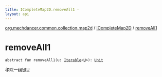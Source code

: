 ```yaml
---
title: ICompleteMap2D.removeAll1 - 
layout: api
---
```


<div class='api-docs-breadcrumbs'><a href="../index.html">org.mechdancer.common.collection.map2d</a> / <a href="index.html">ICompleteMap2D</a> / <a href="./remove-all1.html">removeAll1</a></div>

# removeAll1

<div class="signature"><code><span class="keyword">abstract</span> <span class="keyword">fun </span><span class="identifier">removeAll1</span><span class="symbol">(</span><span class="parameterName" id="org.mechdancer.common.collection.map2d.ICompleteMap2D$removeAll1(kotlin.collections.Iterable((org.mechdancer.common.collection.map2d.ICompleteMap2D.U)))/u">u</span><span class="symbol">:</span>&nbsp;<a href="https://kotlinlang.org/api/latest/jvm/stdlib/kotlin.collections/-iterable/index.html"><span class="identifier">Iterable</span></a><span class="symbol">&lt;</span><a href="index.html#U"><span class="identifier">U</span></a><span class="symbol">&gt;</span><span class="symbol">)</span><span class="symbol">: </span><a href="https://kotlinlang.org/api/latest/jvm/stdlib/kotlin/-unit/index.html"><span class="identifier">Unit</span></a></code></div>

移除一组键<a href="index.html#U">U</a>

